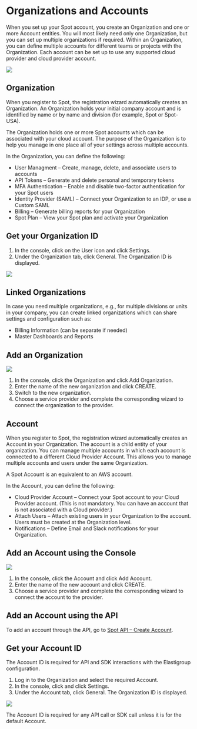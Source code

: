 # Organizations and Accounts

When you set up your Spot account, you create an Organization and one or more Account entities. You will most likely need only one Organization, but you can set up multiple organizations if required. Within an Organization, you can define multiple accounts for different teams or projects with the Organization. Each account can be set up to use any supported cloud provider and cloud provider account.

<img src="/administration/_media/organizations-accounts-01.png" />

## Organization
When you register to Spot, the registration wizard automatically creates an Organization. An Organization holds your initial company account and is identified by name or by name and division (for example, Spot or Spot-USA).

The Organization holds one or more Spot accounts which can be associated with your cloud account. The purpose of the Organization is to help you manage in one place all of your settings across multiple accounts.

In the Organization, you can define the following:
* User Managment – Create, manage, delete, and associate users to accounts
* API Tokens – Generate and delete personal and temporary tokens
* MFA Authentication – Enable and disable two-factor authentication for your Spot users
* Identity Provider (SAML) – Connect your Organization to an IDP, or use a Custom SAML
* Billing – Generate billing reports for your Organization
* Spot Plan – View your Spot plan and activate your Organization

## Get your Organization ID
1. In the console, click on the User icon and click Settings.
2. Under the Organization tab, click General. The Organization ID is displayed.

<img src="/administration/_media/organizations-accounts-02.png" />

## Linked Organizations

In case you need multiple organizations, e.g., for multiple divisions or units in your company, you can create linked organizations which can share settings and configuration such as:

* Billing Information (can be separate if needed)
* Master Dashboards and Reports

## Add an Organization

<img src="/administration/_media/organizations-accounts-03.png" />

1. In the console, click the Organization and click Add Organization.
2. Enter the name of the new organization and click CREATE.
3. Switch to the new organization.
4. Choose a service provider and complete the corresponding wizard to connect the organization to the provider.

## Account

When you register to Spot, the registration wizard automatically creates an Account in your Organization. The account is a child entity of your organization. You can manage multiple accounts in which each account is connected to a different Cloud Provider Account. This allows you to manage multiple accounts and users under the same Organization.

A Spot Account is an equivalent to an AWS account.

In the Account, you can define the following:
* Cloud Provider Account – Connect your Spot account to your Cloud Provider account. (This is not mandatory. You can have an account that is not associated with a Cloud provider.)
* Attach Users – Attach existing users in your Organization to the account. Users must be created at the Organization level.
* Notifications – Define Email and Slack notifications for your Organization.

## Add an Account using the Console

<img src="/administration/_media/organizations-accounts-04.png" />

1. In the console, click the Account and click Add Account.
2. Enter the name of the new account and click CREATE.
3. Choose a service provider and complete the corresponding wizard to connect the account to the provider.

## Add an Account using the API

To add an account through the API, go to [Spot API – Create Account](https://docs.spot.io/spotinst-api/administration/organization-accounts/create-account/).

## Get your Account ID

The Account ID is required for API and SDK interactions with the Elastigroup configuration.

1. Log in to the Organization and select the required Account.
2. In the console, click  and click Settings.
3. Under the Account tab, click General. The Organization ID is displayed.

<img src="/administration/_media/organizations-accounts-05.png" />

The Account ID is required for any API call or SDK call unless it is for the default Account.
